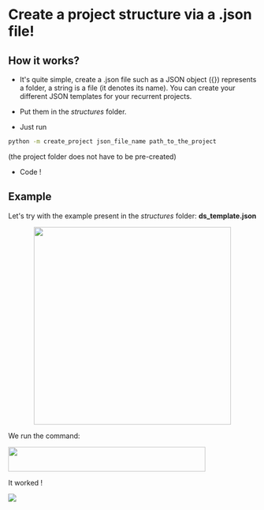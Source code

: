 # Create a project structure via a .json file!

## How it works?

- It's quite simple, create a .json file such as a JSON object ({}) represents a folder, a string is a file (it denotes its name). You can create your different JSON templates for your recurrent projects.

- Put them in the *structures* folder.

 - Just run 

```bash
python -m create_project json_file_name path_to_the_project
```
(the project folder does not have to be pre-created)
- Code !

## Example

Let's try with the example present in the *structures* folder: **ds_template.json**

<p align="center">
<img src="https://user-images.githubusercontent.com/45492759/81725732-8ec49d80-9486-11ea-98d4-76ca8bb9b6b6.png" height="400" width="400">
<p\>

We run the command:

<img src="https://user-images.githubusercontent.com/45492759/81728342-94bc7d80-948a-11ea-8e46-087b0af05573.png" height="50" width="400">

It worked !

<img src="https://user-images.githubusercontent.com/45492759/81728452-c7667600-948a-11ea-9def-677246e7728d.png">

